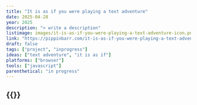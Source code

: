 ```yaml
---
title: "It is as if you were playing a text adventure"
date: 2025-04-28
year: 2025
description: "> write a description"
listimage: images/it-is-as-if-you-were-playing-a-text-adventure-icon.png
link: "https://pippinbarr.com/it-is-as-if-you-were-playing-a-text-adventure/info/"
draft: false
tags: ["project", "inprogress"]
ideas: ["text adventure", "it is as if"]
platforms: ["browser"]
tools: ["javascript"]
parenthetical: "in progress"
---
```


## {{<param title >}}
